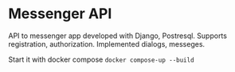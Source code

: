 # Messenger API 
API to messenger app developed with Django, Postresql. Supports registration, authorization. Implemented dialogs, messeges.

Start it with docker compose
``docker compose-up --build``

